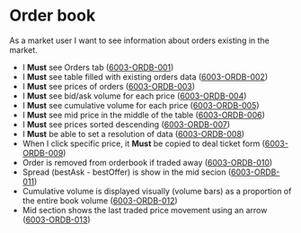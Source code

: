 # Order book

As a market user I want to see information about orders existing in the market.

- I **Must** see Orders tab (<a name="6003-ORDB-001" href="#6003-ORDB-001">6003-ORDB-001</a>)
- I **Must** see table filled with existing orders data (<a name="6003-ORDB-002" href="#6003-ORDB-002">6003-ORDB-002</a>)
- I **Must** see prices of orders (<a name="6003-ORDB-003" href="#6003-ORDB-003">6003-ORDB-003</a>)
- I **Must** see bid/ask volume for each price (<a name="6003-ORDB-004" href="#6003-ORDB-004">6003-ORDB-004</a>)
- I **Must** see cumulative volume for each price (<a name="6003-ORDB-005" href="#6003-ORDB-005">6003-ORDB-005</a>)
- I **Must** see mid price in the middle of the table (<a name="6003-ORDB-006" href="#6003-ORDB-006">6003-ORDB-006</a>)
- I **Must** see prices sorted descending (<a name="6003-ORDB-007" href="#6003-ORDB-007">6003-ORDB-007</a>)
- I **Must** be able to set a resolution of data (<a name="6003-ORDB-008" href="#6003-ORDB-008">6003-ORDB-008</a>)
- When I click specific price, it **Must** be copied to deal ticket form (<a name="6003-ORDB-009" href="#6003-ORDB-009">6003-ORDB-009</a>)
- Order is removed from orderbook if traded away (<a name="6003-ORDB-010" href="#6003-ORDB-010">6003-ORDB-010</a>)
- Spread (bestAsk - bestOffer) is show in the mid secion (<a name="6003-ORDB-011" href="#6003-ORDB-011">6003-ORDB-011</a>)
- Cumulative volume is displayed visually (volume bars) as a proportion of the entire book volume (<a name="6003-ORDB-012" href="#6003-ORDB-012">6003-ORDB-012</a>)
- Mid section shows the last traded price movement using an arrow (<a name="6003-ORDB-013" href="#6003-ORDB-013">6003-ORDB-013</a>)
